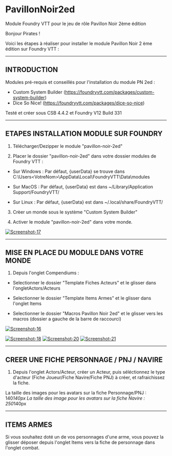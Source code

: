 # PavillonNoir2ed
Module Foundry VTT pour le jeu de rôle Pavillon Noir 2ème édition

Bonjour Pirates ! 

Voici les étapes à réaliser pour installer le module Pavillon Noir 2 ème édition sur Foundry VTT : 

-----------------------------------------------------
INTRODUCTION
-----------------------------------------------------
Modules pré-requis et conseillés pour l'installation du module PN 2ed : 

- Custom System Builder (https://foundryvtt.com/packages/custom-system-builder)
- Dice So Nice! (https://foundryvtt.com/packages/dice-so-nice)

Testé et créer sous CSB 4.4.2 et Foundry V12 Build 331

-----------------------------------------------------
ETAPES INSTALLATION MODULE SUR FOUNDRY
-----------------------------------------------------
1) Télécharger/Dezipper le module "pavillon-noir-2ed"

2) Placer le dossier "pavillon-noir-2ed" dans votre dossier modules de Foundry VTT : 

- Sur Windows : Par défaut, {userData} se trouve dans C:\Users\<VotreNom>\AppData\Local\FoundryVTT\Data\modules

- Sur MacOS : Par défaut, {userData} est dans ~/Library/Application Support/FoundryVTT/

- Sur Linux : Par défaut, {userData} est dans ~/.local/share/FoundryVTT/

3) Crèer un monde sous le système "Custom System Builder"

4) Activer le module "pavillon-noir-2ed" dans votre monde.

<a href="https://ibb.co/b5jsB9Wz"><img src="https://i.ibb.co/9HmbT58s/Screenshot-17.png" alt="Screenshot-17" border="0"></a>

-----------------------------------------------------
MISE EN PLACE DU MODULE DANS VOTRE MONDE
-----------------------------------------------------

1) Depuis l'onglet Compendiums : 

- Selectionner le dossier "Template Fiches Acteurs" et le glisser dans l'ongletActors/Acteurs 

- Selectionner le dossier "Template Items Armes" et le glisser dans l'onglet Items 

- Selectionner le dossier "Macros Pavillon Noir 2ed" et le glisser vers les macros (dossier a gauche de la barre de raccourci)

<a href="https://imgbb.com/"><img src="https://i.ibb.co/mr6DTr0m/Screenshot-16.png" alt="Screenshot-16" border="0"></a>

<a href="https://ibb.co/Q7D8bqsR"><img src="https://i.ibb.co/XfYy2dmg/Screenshot-18.png" alt="Screenshot-18" border="0"></a>
<a href="https://ibb.co/dwxfjtPp"><img src="https://i.ibb.co/4n3FK28S/Screenshot-20.png" alt="Screenshot-20" border="0"></a>
<a href="https://ibb.co/CKV7SSs4"><img src="https://i.ibb.co/PG1hVVzJ/Screenshot-21.png" alt="Screenshot-21" border="0"></a>

-----------------------------------------------------
CREER UNE FICHE PERSONNAGE / PNJ / NAVIRE
-----------------------------------------------------
1) Depuis l'onglet Actors/Acteur, créer un Acteur, puis séléctionnez le type d'acteur (Fiche Joueur/Fiche Navire/Fiche PNJ) à créer, et rafraichissez la fiche.

La taille des images pour les avatars sur la fiche Personnage/PNJ : 140*140px
La taille des image pour les avatars sur la fiche Navire : 250*140px

-----------------------------------------------------
ITEMS ARMES
-----------------------------------------------------
Si vous souhaitez doté un de vos personnages d'une arme, vous pouvez la glisser déposer depuis l'onglet Items vers la fiche de personnage dans l'onglet combat.
